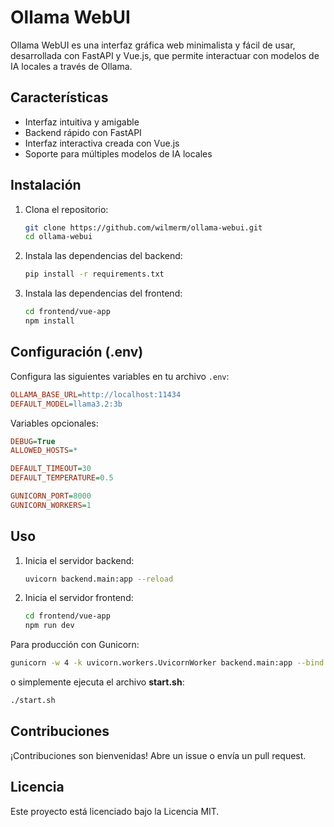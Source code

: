 # Ollama WebUI

Ollama WebUI es una interfaz gráfica web minimalista y fácil de usar, desarrollada con FastAPI y Vue.js, que permite interactuar con modelos de IA locales a través de Ollama.

## Características

- Interfaz intuitiva y amigable
- Backend rápido con FastAPI
- Interfaz interactiva creada con Vue.js
- Soporte para múltiples modelos de IA locales

## Instalación

1. Clona el repositorio:
    ```bash
    git clone https://github.com/wilmerm/ollama-webui.git
    cd ollama-webui
    ```

2. Instala las dependencias del backend:
    ```bash
    pip install -r requirements.txt
    ```

3. Instala las dependencias del frontend:
    ```bash
    cd frontend/vue-app
    npm install
    ```

## Configuración (.env)

Configura las siguientes variables en tu archivo `.env`:

```ini
OLLAMA_BASE_URL=http://localhost:11434
DEFAULT_MODEL=llama3.2:3b
```

Variables opcionales:

```ini
DEBUG=True
ALLOWED_HOSTS=*

DEFAULT_TIMEOUT=30
DEFAULT_TEMPERATURE=0.5

GUNICORN_PORT=8000
GUNICORN_WORKERS=1
```

## Uso

1. Inicia el servidor backend:
    ```bash
    uvicorn backend.main:app --reload
    ```

2. Inicia el servidor frontend:
    ```bash
    cd frontend/vue-app
    npm run dev
    ```

Para producción con Gunicorn:
```bash
gunicorn -w 4 -k uvicorn.workers.UvicornWorker backend.main:app --bind 0.0.0.0:8000
```

o simplemente ejecuta el archivo **start.sh**:

```bash
./start.sh
```

## Contribuciones

¡Contribuciones son bienvenidas! Abre un issue o envía un pull request.

## Licencia

Este proyecto está licenciado bajo la Licencia MIT.
